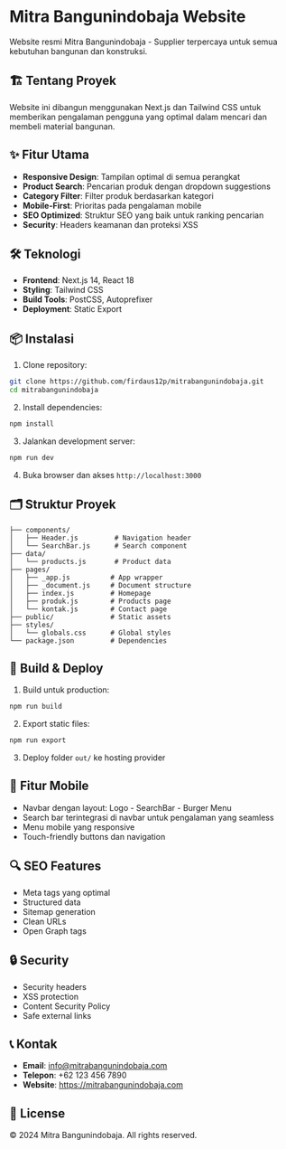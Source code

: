 # Mitra Bangunindobaja Website

Website resmi Mitra Bangunindobaja - Supplier terpercaya untuk semua kebutuhan bangunan dan konstruksi.

## 🏗️ Tentang Proyek

Website ini dibangun menggunakan Next.js dan Tailwind CSS untuk memberikan pengalaman pengguna yang optimal dalam mencari dan membeli material bangunan.

## ✨ Fitur Utama

- **Responsive Design**: Tampilan optimal di semua perangkat
- **Product Search**: Pencarian produk dengan dropdown suggestions
- **Category Filter**: Filter produk berdasarkan kategori
- **Mobile-First**: Prioritas pada pengalaman mobile
- **SEO Optimized**: Struktur SEO yang baik untuk ranking pencarian
- **Security**: Headers keamanan dan proteksi XSS

## 🛠️ Teknologi

- **Frontend**: Next.js 14, React 18
- **Styling**: Tailwind CSS
- **Build Tools**: PostCSS, Autoprefixer
- **Deployment**: Static Export

## 📦 Instalasi

1. Clone repository:
```bash
git clone https://github.com/firdaus12p/mitrabangunindobaja.git
cd mitrabangunindobaja
```

2. Install dependencies:
```bash
npm install
```

3. Jalankan development server:
```bash
npm run dev
```

4. Buka browser dan akses `http://localhost:3000`

## 🗂️ Struktur Proyek

```
├── components/
│   ├── Header.js         # Navigation header
│   └── SearchBar.js      # Search component
├── data/
│   └── products.js       # Product data
├── pages/
│   ├── _app.js          # App wrapper
│   ├── _document.js     # Document structure
│   ├── index.js         # Homepage
│   ├── produk.js        # Products page
│   └── kontak.js        # Contact page
├── public/              # Static assets
├── styles/
│   └── globals.css      # Global styles
└── package.json         # Dependencies
```

## 🚀 Build & Deploy

1. Build untuk production:
```bash
npm run build
```

2. Export static files:
```bash
npm run export
```

3. Deploy folder `out/` ke hosting provider

## 📱 Fitur Mobile

- Navbar dengan layout: Logo - SearchBar - Burger Menu
- Search bar terintegrasi di navbar untuk pengalaman yang seamless
- Menu mobile yang responsive
- Touch-friendly buttons dan navigation

## 🔍 SEO Features

- Meta tags yang optimal
- Structured data
- Sitemap generation
- Clean URLs
- Open Graph tags

## 🔒 Security

- Security headers
- XSS protection
- Content Security Policy
- Safe external links

## 📞 Kontak

- **Email**: info@mitrabangunindobaja.com
- **Telepon**: +62 123 456 7890
- **Website**: https://mitrabangunindobaja.com

## 📄 License

© 2024 Mitra Bangunindobaja. All rights reserved.
